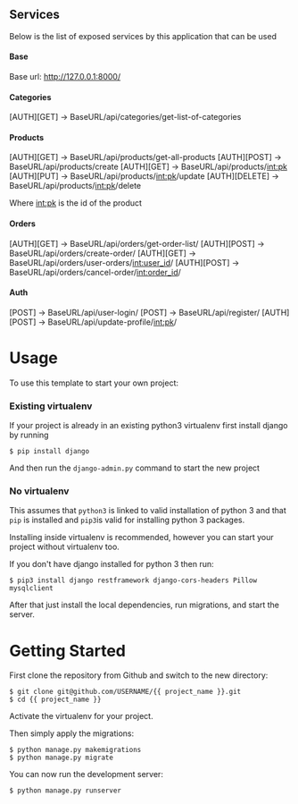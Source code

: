 ## Services

Below is the list of exposed services by this application that can be used

#### Base

Base url: http://127.0.0.1:8000/

#### Categories

[AUTH][GET] -> BaseURL/api/categories/get-list-of-categories

#### Products

[AUTH][GET] -> BaseURL/api/products/get-all-products
[AUTH][POST] -> BaseURL/api/products/create
[AUTH][GET] -> BaseURL/api/products/<int:pk>
[AUTH][PUT] -> BaseURL/api/products/<int:pk>/update
[AUTH][DELETE] -> BaseURL/api/products/<int:pk>/delete

Where <int:pk> is the id of the product

#### Orders

[AUTH][GET] -> BaseURL/api/orders/get-order-list/
[AUTH][POST] -> BaseURL/api/orders/create-order/
[AUTH][GET] -> BaseURL/api/orders/user-orders/<int:user_id>/
[AUTH][POST] -> BaseURL/api/orders/cancel-order/<int:order_id>/

#### Auth

[POST] -> BaseURL/api/user-login/
[POST] -> BaseURL/api/register/
[AUTH][POST] -> BaseURL/api/update-profile/<int:pk>/

# Usage

To use this template to start your own project:

### Existing virtualenv

If your project is already in an existing python3 virtualenv first install django by running

    $ pip install django
    
And then run the `django-admin.py` command to start the new project
      
### No virtualenv

This assumes that `python3` is linked to valid installation of python 3 and that `pip` is installed and `pip3`is valid
for installing python 3 packages.

Installing inside virtualenv is recommended, however you can start your project without virtualenv too.

If you don't have django installed for python 3 then run:

    $ pip3 install django restframework django-cors-headers Pillow mysqlclient
        
After that just install the local dependencies, run migrations, and start the server.

# Getting Started

First clone the repository from Github and switch to the new directory:

    $ git clone git@github.com/USERNAME/{{ project_name }}.git
    $ cd {{ project_name }}
    
Activate the virtualenv for your project.

Then simply apply the migrations:

    $ python manage.py makemigrations
    $ python manage.py migrate
    

You can now run the development server:

    $ python manage.py runserver